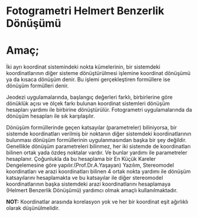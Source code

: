 # Fotogrametri Helmert Benzerlik Dönüşümü

**Amaç;**
=========

İki ayrı koordinat sistemindeki nokta kümelerinin, bir sistemdeki koordinatlarının diğer sisteme dönüştürülmesi işlemine koordinat dönüşümü ya da kısaca dönüşüm denir. Bu işlemi gerçekleştiren formüllere ise dönüşüm formülleri denir.


Jeodezi  uygulamalarında, başlangıç değerleri farklı, birbirlerine göre dönüklük açısı ve ölçek farkı bulunan koordinat sistemleri dönüşüm hesapları yardımı ile birbirine dönüştürülür. Fotogrametri uygulamalarında da dönüşüm hesapları ile sık karşılaşılır.


Dönüşüm formüllerinde geçen katsayılar (parametreler) biliniyorsa, bir sistemde koordinatları verilmiş bir noktanın diğer sistemdeki koordinatlarının bulunması dönüşüm formüllerinin uygulanmasından başka bir şey değildir. Genellikle dönüşüm parametreleri bilinmez, her iki sistemde de koordinatları bilinen ortak yada özdeş noktalar vardır. Ve bunlar yardımı ile parametreler hesaplanır. Çoğunlukla da bu hesaplama bir En Küçük Kareler Dengelemesine göre yapılır.(Prof.Dr.A.Yaşayan) Yazılım, Stereomodel koordinatları ve arazi koordinatları bilinen 4 ortak nokta yardımı ile dönüşüm katsayılarını hesaplamakta ve bu katsayılar ile diğer stereomodel koordinatlarının başka sistemdeki arazi koordinatlarını hesaplamaya (Helmert Benzerlik Dönüşümü) yardımcı olmak amaçlı kullanılmaktadır.

**NOT:** Koordinatlar arasında korelasyon yok ve her bir koordinat eşit ağırlıklı olarak düşünülmelidir.
